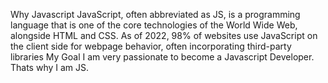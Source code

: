 <h> Why Javascript </h>
JavaScript, often abbreviated as JS, is a programming language that is one of the core technologies of the World Wide Web, alongside HTML and CSS. As of 2022, 98% of websites use JavaScript on the client side for webpage behavior, often incorporating third-party libraries
<h> My Goal </h>
I am very passionate to become a Javascript Developer. Thats why I am JS.
